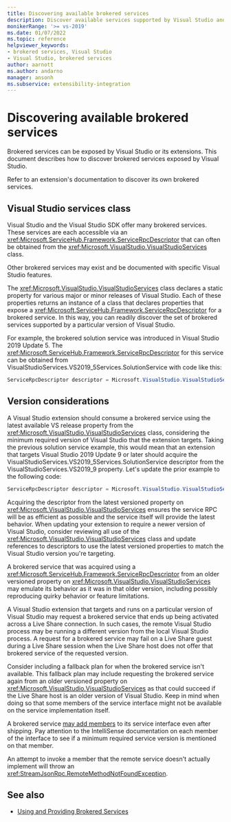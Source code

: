 ```yaml
---
title: Discovering available brokered services
description: Discover available services supported by Visual Studio and the Visual Studio SDK, including service descriptors for obtaining an interface for each service.
monikerRange: '>= vs-2019'
ms.date: 01/07/2022
ms.topic: reference
helpviewer_keywords:
- brokered services, Visual Studio
- Visual Studio, brokered services
author: aarnott
ms.author: andarno
manager: ansonh
ms.subservice: extensibility-integration
---
```

# Discovering available brokered services

Brokered services can be exposed by Visual Studio or its extensions.
This document describes how to discover brokered services exposed by Visual Studio.

Refer to an extension's documentation to discover its own brokered services.

## Visual Studio services class

Visual Studio and the Visual Studio SDK offer many brokered services.
These services are each accessible via an <xref:Microsoft.ServiceHub.Framework.ServiceRpcDescriptor> that can often be obtained from the <xref:Microsoft.VisualStudio.VisualStudioServices> class.

Other brokered services may exist and be documented with specific  Visual Studio features.

The <xref:Microsoft.VisualStudio.VisualStudioServices> class declares a static property for various major or minor releases of Visual Studio.
Each of these properties returns an instance of a class that declares properties that expose a <xref:Microsoft.ServiceHub.Framework.ServiceRpcDescriptor> for a brokered service.
In this way, you can readily discover the set of brokered services supported by a particular version of Visual Studio.

For example, the brokered solution service was introduced in Visual Studio 2019 Update 5.
The <xref:Microsoft.ServiceHub.Framework.ServiceRpcDescriptor> for this service can be obtained from VisualStudioServices.VS2019_5Services.SolutionService with code like this:

```csharp
ServiceRpcDescriptor descriptor = Microsoft.VisualStudio.VisualStudioServices.VS2019_5.SolutionService;
```

## Version considerations

A Visual Studio extension should consume a brokered service using the latest available VS release property from the <xref:Microsoft.VisualStudio.VisualStudioServices> class, considering the minimum required version of Visual Studio that the extension targets.
Taking the previous solution service example, this would mean that an extension that targets Visual Studio 2019 Update 9 or later should acquire the VisualStudioServices.VS2019_5Services.SolutionService descriptor from the VisualStudioServices.VS2019_9 property.
Let's update the prior example to the following code:

```csharp
ServiceRpcDescriptor descriptor = Microsoft.VisualStudio.VisualStudioServices.VS2019_9.SolutionService;
```

Acquiring the descriptor from the latest versioned property on <xref:Microsoft.VisualStudio.VisualStudioServices> ensures the service RPC will be as efficient as possible and the service itself will provide the latest behavior.
When updating your extension to require a newer version of Visual Studio, consider reviewing all use of the <xref:Microsoft.VisualStudio.VisualStudioServices> class and update references to descriptors to use the latest versioned properties to match the Visual Studio version you're targeting.

A brokered service that was acquired using a <xref:Microsoft.ServiceHub.Framework.ServiceRpcDescriptor> from an older versioned property on <xref:Microsoft.VisualStudio.VisualStudioServices> may emulate its behavior as it was in that older version, including possibly reproducing quirky behavior or feature limitations.

A Visual Studio extension that targets and runs on a particular version of Visual Studio may request a brokered service that ends up being activated across a Live Share connection.
In such cases, the remote Visual Studio process may be running a different version from the local Visual Studio process.
A request for a brokered service may fail on a Live Share guest during a Live Share session when the Live Share host does not offer that brokered service of the requested version.

Consider including a fallback plan for when the brokered service isn't available.
This fallback plan may include requesting the brokered service again from an older versioned property on <xref:Microsoft.VisualStudio.VisualStudioServices> as that could succeed if the Live Share host is an older version of Visual Studio.
Keep in mind when doing so that some members of the service interface might not be available on the service implementation itself.

A brokered service [may add members](../best-practices-design-brokered-service.md#AddingInterfaceMembers) to its service interface even after shipping.
Pay attention to the IntelliSense documentation on each member of the interface to see if a minimum required service version is mentioned on that member.

An attempt to invoke a member that the remote service doesn't actually implement will throw an <xref:StreamJsonRpc.RemoteMethodNotFoundException>.

## See also

- [Using and Providing Brokered Services](../../extensibility/use-and-provide-brokered-services.md)
